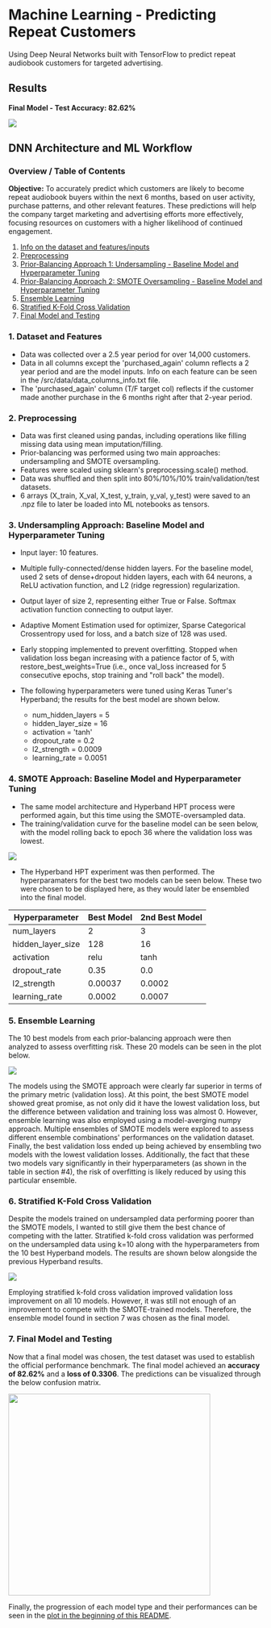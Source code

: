 # Machine Learning - Predicting Repeat Customers
Using Deep Neural Networks built with TensorFlow to predict repeat audiobook customers for targeted advertising.

## Results
**Final Model - Test Accuracy: 82.62%**

<img src="assets/img/model-comparisons.png">

## DNN Architecture and ML Workflow

### Overview / Table of Contents
**Objective:** To accurately predict which customers are likely to become repeat audiobook buyers within the next 6 months, based on user activity, purchase patterns, and other relevant features. These predictions will help the company target marketing and advertising efforts more effectively, focusing resources on customers with a higher likelihood of continued engagement.

1) [Info on the dataset and features/inputs](#1-dataset-and-features)
2) [Preprocessing](#2-preprocessing)
3) [Prior-Balancing Approach 1: Undersampling -  Baseline Model and Hyperparameter Tuning](#3-undersampling-approach-baseline-model-and-hyperparameter-tuning)
4) [Prior-Balancing Approach 2: SMOTE Oversampling - Baseline Model and Hyperparameter Tuning](#4-smote-approach-baseline-model-and-hyperparameter-tuning)
5) [Ensemble Learning](#5-ensemble-learning)
6) [Stratified K-Fold Cross Validation](#6-stratified-k-fold-cross-validation)
7) [Final Model and Testing](#7-final-model-and-testing)

### 1. Dataset and Features
- Data was collected over a 2.5 year period for over 14,000 customers.
- Data in all columns except the 'purchased_again' column reflects a 2 year period and are the model inputs. Info on each feature can be seen in the /src/data/data_columns_info.txt file.
- The 'purchased_again' column (T/F target col) reflects if the customer made another purchase in the 6 months right after that 2-year period.

### 2. Preprocessing
- Data was first cleaned using pandas, including operations like filling missing data using mean imputation/filling.
- Prior-balancing was performed using two main approaches: undersampling and SMOTE oversampling.
- Features were scaled using sklearn's preprocessing.scale() method.
- Data was shuffled and then split into 80%/10%/10% train/validation/test datasets.
- 6 arrays (X_train, X_val, X_test, y_train, y_val, y_test) were saved to an .npz file to later be loaded into ML notebooks as tensors.

### 3. Undersampling Approach: Baseline Model and Hyperparameter Tuning
- Input layer: 10 features.
- Multiple fully-connected/dense hidden layers. For the baseline model, used 2 sets of dense+dropout hidden layers, each with 64 neurons, a ReLU activation function, and L2 (ridge regression) regularization.
- Output layer of size 2, representing either True or False. Softmax activation function connecting to output layer.
- Adaptive Moment Estimation used for optimizer, Sparse Categorical Crossentropy used for loss, and a batch size of 128 was used.
- Early stopping implemented to prevent overfitting. Stopped when validation loss began increasing with a patience factor of 5, with restore_best_weights=True (i.e., once val_loss increased for 5 consecutive epochs, stop training and "roll back" the model).

- The following hyperparameters were tuned using Keras Tuner's Hyperband; the results for the best model are shown below.
  - num_hidden_layers = 5
  - hidden_layer_size = 16
  - activation = 'tanh'
  - dropout_rate = 0.2
  - l2_strength = 0.0009
  - learning_rate = 0.0051

### 4. SMOTE Approach: Baseline Model and Hyperparameter Tuning
- The same model architecture and Hyperband HPT process were performed again, but this time using the SMOTE-oversampled data.
- The training/validation curve for the baseline model can be seen below, with the model rolling back to epoch 36 where the validation loss was lowest. 

<img src="assets/img/baseline-model-smote.png">

- The Hyperband HPT experiment was then performed. The hyperparamaters for the best two models can be seen below. These two were chosen to be displayed here, as they would later be ensembled into the final model.

| Hyperparameter    | Best Model | 2nd Best Model |
|-------------------|------------|----------------|
| num_layers        | 2          | 3              |
| hidden_layer_size | 128        | 16             |
| activation        | relu       | tanh           |
| dropout_rate      | 0.35       | 0.0            |
| l2_strength       | 0.00037    | 0.0002         |
| learning_rate     | 0.0002     | 0.0007         |

### 5. Ensemble Learning
The 10 best models from each prior-balancing approach were then analyzed to assess overfitting risk. These 20 models can be seen in the plot below.

<img src="assets/img/best-hyperband-models-comparison.png">

The models using the SMOTE approach were clearly far superior in terms of the primary metric (validation loss). At this point, the best SMOTE model showed great promise, as not only did it have the lowest validation loss, but the difference between validation and training loss was almost 0. However, ensemble learning was also employed using a model-averging numpy approach. Multiple ensembles of SMOTE models were explored to assess different ensemble combinations' performances on the validation dataset. Finally, the best validation loss ended up being achieved by ensembling two models with the lowest validation losses. Additionally, the fact that these two models vary significantly in their hyperparameters (as shown in the table in section #4), the risk of overfitting is likely reduced by using this particular ensemble.

### 6. Stratified K-Fold Cross Validation
Despite the models trained on undersampled data performing poorer than the SMOTE models, I wanted to still give them the best chance of competing with the latter. Stratified k-fold cross validation was performed on the undersampled data using k=10 along with the hyperparameters from the 10 best Hyperband models. The results are shown below alongside the previous Hyperband results.

<img src="assets/img/cv-and-hyperband-models-comparison.png">

Employing stratified k-fold cross validation improved validation loss improvement on all 10 models. However, it was still not enough of an improvement to compete with the SMOTE-trained models. Therefore, the ensemble model found in section 7 was chosen as the final model.

### 7. Final Model and Testing
Now that a final model was chosen, the test dataset was used to establish the official performance benchmark. The final model achieved an **accuracy of 82.62%** and a **loss of 0.3306**. The predictions can be visualized through the below confusion matrix.

<img src="assets/img/confusion-matrix.png" width="400">

Finally, the progression of each model type and their performances can be seen in the [plot in the beginning of this README](#results).
